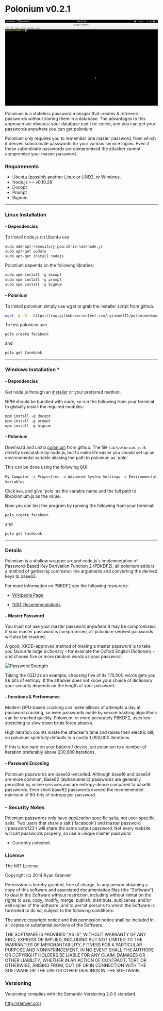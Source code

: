 Polonium v0.2.1
========

<img src="polonium.gif"> </img>

Polonium is a stateless password manager that creates
& retrieves passwords without storing them in a database.
The advantages to this approach are obvious; your database can't be
stolen, and you can get your passwords anywhere you can get polonium.

Polonium only requires you to remember one master password, from which it
derives subordinate passwords for your various service logins. Even if these
subordinate passwords are compromised the attacker cannot compromise your
master password.

### Requirements

* Ubuntu (possibly another Linux or UNIX), or Windows.
* Node.js >= v0.10.28
* Docopt
* Prompt
* Bignum

--------------------------------

### Linux Installation

#### - Dependencies

To install node.js on Ubuntu use

```
sudo add-apt-repository ppa:chris-lea/node.js
sudo apt-get update
sudo apt-get install nodejs
```

Polonium depends on the following libraries:

```
sudo npm install -g docopt
sudo npm install -g prompt
sudo npm install -g bignum
```

#### - Polonium

To install polonium simply use wget to grab the installer script from github.

```bash
wget -q -O - https://raw.githubusercontent.com/rgrannell1/polonium/master/install.sh | bash
```

To test polonium use

```
polo create facebook
```

and

```
polo get facebook
```

--------------------------------

### Windows Installation *

#### - Dependencies

Get node.js through an [installer](http://nodejs.org/dist/v0.10.31/x64/node.exe) or your preferred method.

NPM should be bundled with node, so run the following from your terminal to globally install the
required modules:

```
npm install -g docopt
npm install -g prompt
npm install -g bignum
```

#### - Polonium

Download and unzip [polonium](https://github.com/rgrannell1/polonium/archive/master.zip) from github. The
file `lib/polonium.js` is directly executable by node.js, but to make life easier you should set up an environmental
variable aliasing the path to polonium as 'polo'.

This can be done using the following GUI:

`My Computer -> Properties -> Advanced System Settings -> Environmental Variables`

Click `New`, and give 'polo' as the variable name and the full path to lib/polonium.js as the value.

Now you can test the program by running the following from your terminal:

```
polo create facebook
```

and

```
polo get facebook
```

--------------------------------

### Details

Polonium is a shallow wrapper around node.js's implementation of
Password-Based Key Derivation Function 2 (PBKDF2); all polonium adds is
a method of gathering command-line arguments and converting the derived
keys to base62.

For more information on PBKDF2 see the following resources:

* [Wikipedia Page](https://en.wikipedia.org/wiki/PBKDF2)

* [NIST Recommendations](http://csrc.nist.gov/publications/nistpubs/800-132/nist-sp800-132.pdf)

#### - Master Password

You must not use your master password anywhere it may be compromised; if your
master password is compromised, all polonium-derived passwords will also be
cracked.

A good, XKCD-approved method of making a master password is to take you favourite large
dictionary - for example the Oxford English Dictionary - and choose five
or more random words as your password.

<img src="http://imgs.xkcd.com/comics/password_strength.png" title="To anyone who understands information theory and security and is in an infuriating argument with someone who does not (possibly involving mixed case), I sincerely apologize." alt="Password Strength" width="500" />

Taking the OED as an example, choosing five of its 170,000 words gets you 86 bits of entropy. If the
attacker does not know your choice of dictionary your security depends on the length of your
password.

#### - Iterations & Performance

Modern GPU-based cracking can make billions of attempts a day at password cracking, so even
passwords made by secure hashing algorithms can be cracked quickly. Polonium, or more accurately PBKDF2,
uses key-stretching to slow down brute force attacks.

High iteration counts waste the attacker's time and raises their electric bill, so polonium
spitefully defaults to a costly 1,000,000 iterations.

If this is too hard on your battery / device, set polonium to a number of iteration
preferably above 200,000 iterations.

#### - Password Encoding

Polonium passwords are base62-encoded. Although base16 and base64 are more common,
Base62 (alphanumeric) passwords are generally permitted by online services
and are entropy-dense compared to base16 passwords. Even short base62 passwords
exceed the recommended minimum of 80-bits of entropy per password.

### - Security Notes

Polonium passwords only have *application* specific salts, not user-specific salts.
Two users that share a salt ('facebook') and master password ('password123') will share
the same output password. Not every website will salt passwords properly, so use a
unique master password.


* Currently untested.


### Licence

The MIT License

Copyright (c) 2014 Ryan Grannell

Permission is hereby granted, free of charge, to any person obtaining a copy of this software and associated documentation files (the "Software"), to deal in the Software without restriction, including without limitation the rights to use, copy, modify, merge, publish, distribute, sublicense, and/or sell copies of the Software, and to permit persons to whom the Software is furnished to do so, subject to the following conditions:

The above copyright notice and this permission notice shall be included in all copies or substantial portions of the Software.

THE SOFTWARE IS PROVIDED "AS IS", WITHOUT WARRANTY OF ANY KIND, EXPRESS OR IMPLIED, INCLUDING BUT NOT LIMITED TO THE WARRANTIES OF MERCHANTABILITY, FITNESS FOR A PARTICULAR PURPOSE AND NONINFRINGEMENT. IN NO EVENT SHALL THE AUTHORS OR COPYRIGHT HOLDERS BE LIABLE FOR ANY CLAIM, DAMAGES OR OTHER LIABILITY, WHETHER IN AN ACTION OF CONTRACT, TORT OR OTHERWISE, ARISING FROM, OUT OF OR IN CONNECTION WITH THE SOFTWARE OR THE USE OR OTHER DEALINGS IN THE SOFTWARE.

### Versioning

Versioning complies with the Semantic Versioning 2.0.0 standard.

http://semver.org/
